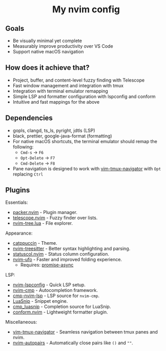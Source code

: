 <div align = "center">
<h1>
My nvim config
</h1>
</div>

## Goals
- Be visually minimal yet complete
- Measurably improve productivity over VS Code
- Support native macOS navigation

## How does it achieve that?
- Project, buffer, and content-level fuzzy finding with Telescope
- Fast window management and integration with tmux
- Integration with terminal emulator remapping
- Simple LSP and formatter configuration with lspconfig and conform
- Intuitive and fast mappings for the above

## Dependencies
- gopls, clangd, ts_ls, pyright, jdtls (LSP)
- black, prettier, google-java-format (formatting)
- For native macOS shortcuts, the terminal emulator should remap the following:
  - `Cmd-s` -> `F6`
  - `Opt-Delete` -> `F7`
  - `Cmd-Delete` -> `F8`
- Pane navigation is designed to work with [vim-tmux-navigator](https://github.com/christoomey/vim-tmux-navigator) with `Opt` replacing `Ctrl`

## Plugins
Essentials:
- [packer.nvim](https://github.com/wbthomason/packer.nvim) - Plugin manager.
- [telescope.nvim](https://github.com/nvim-telescope/telescope.nvim) - Fuzzy finder over lists.
- [nvim-tree.lua](https://github.com/nvim-tree/nvim-tree.lua) - File explorer.

Appearance:
- [catppuccin](https://github.com/catppuccin/nvim) - Theme.
- [nvim-treesitter](https://github.com/nvim-treesitter/nvim-treesitter) - Better syntax highlighting and parsing.
- [statuscol.nvim](https://github.com/luukvbaal/statuscol.nvim) - Status column configuration.
- [nvim-ufo](https://github.com/kevinhwang91/nvim-ufo) - Faster and improved folding experience.
  - Requires: [promise-async](https://github.com/kevinhwang91/promise-async)

LSP:
- [nvim-lspconfig](https://github.com/neovim/nvim-lspconfig) - Quick LSP setup.
- [nvim-cmp](https://github.com/hrsh7th/nvim-cmp) - Autocompletion framework.
- [cmp-nvim-lsp](https://github.com/hrsh7th/cmp-nvim-lsp) - LSP source for `nvim-cmp`.
- [LuaSnip](https://github.com/L3MON4D3/LuaSnip) - Snippet engine.
- [cmp_luasnip](https://github.com/saadparwaiz1/cmp_luasnip) - Completion source for LuaSnip.
- [conform.nvim](https://github.com/stevearc/conform.nvim) - Lightweight formatter plugin.

Miscellaneous:
- [vim-tmux-navigator](https://github.com/christoomey/vim-tmux-navigator) - Seamless navigation between tmux panes and nvim.
- [nvim-autopairs](https://github.com/windwp/nvim-autopairs) - Automatically close pairs like `()` and `""`.
